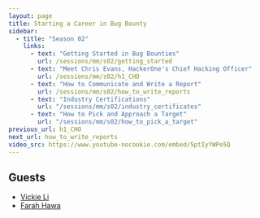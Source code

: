 ```yaml
---
layout: page
title: Starting a Career in Bug Bounty 
sidebar:
  - title: "Season 02"
    links:
      - text: "Getting Started in Bug Bounties"
        url: /sessions/mm/s02/getting_started
      - text: "Meet Chris Evans, HackerOne's Chief Hacking Officer"
        url: /sessions/mm/s02/h1_CHO
      - text: "How to Communicate and Write a Report"
        url: /sessions/mm/s02/how_to_write_reports
      - text: "Industry Certifications"
        url: "/sessions/mm/s02/industry_certificates"  
      - text: "How to Pick and Approach a Target"
        url: "/sessions/mm/s02/how_to_pick_a_target"   
previous_url: h1_CHO
next_url: how_to_write_reports
video_src: https://www.youtube-nocookie.com/embed/5ptIyYWPe5Q
---
```



Guests
-----------------

- [Vickie Li](https://twitter.com/vickieli7)
- [Farah Hawa](https://twitter.com/Farah_Hawaa) 

